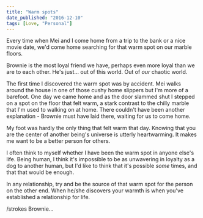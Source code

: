 ```yaml
---
title: "Warm spots"
date_published: "2016-12-10"
tags: [Love, "Personal"]
---
```


Every time when Mei and I come home from a trip to the bank or a nice movie date, we'd come home searching for that warm spot on our marble floors.

Brownie is the most loyal friend we have, perhaps even more loyal than we are to each other. He's just... out of this world. Out of _our_ chaotic world.

The first time I discovered the warm spot was by accident. Mei walks around the house in one of those cushy home slippers but I'm more of a barefoot. One day we came home and as the door slammed shut I stepped on a spot on the floor that felt warm, a stark contrast to the chilly marble that I'm used to walking on at home. There couldn't have been another explanation - Brownie must have laid there, waiting for us to come home.

My foot was hardly the only thing that felt warm that day. Knowing that you are the center of another being's universe is utterly heartwarming. It makes me want to be a better person for others.

I often think to myself whether I have been the warm spot in anyone else's life. Being human, I think it's impossible to be as unwavering in loyalty as a dog to another human, but I'd like to think that it's possible _some_ times, and that that would be enough.

In any relationship, try and be the source of that warm spot for the person on the other end. When he/she discovers your warmth is when you've established a relationship for life.

/strokes Brownie...
